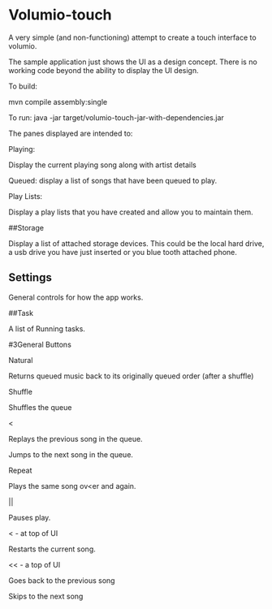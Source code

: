# Volumio-touch
A very simple (and non-functioning) attempt to create a touch interface to volumio.

The sample application just shows the UI as a design concept.
There is no working code beyond the ability to display the UI design.

To build:

mvn compile assembly:single

To run:
java -jar target/volumio-touch-jar-with-dependencies.jar

The panes displayed are intended to:

Playing:

Display the current playing song along with artist details

Queued:
display a list of songs that have been queued to play.

Play Lists:

Display a play lists that you have created and allow you to maintain them.

##Storage

Display a list of attached storage devices. This could be the local hard drive, a usb drive you have just inserted or you blue tooth attached phone.

## Settings

General controls for how the app works.

##Task

A list of Running tasks.

#3General Buttons

Natural

Returns queued music back to its originally queued order (after a shuffle)

Shuffle

Shuffles the queue

<

Replays the previous song in the queue.

>

Jumps to the next song in the queue.

Repeat

Plays the same song ov<er and again.

||

Pauses play.

< - at top of UI

Restarts the current song.

<< - a top of UI

Goes back to the previous song

>


Skips to the next song

